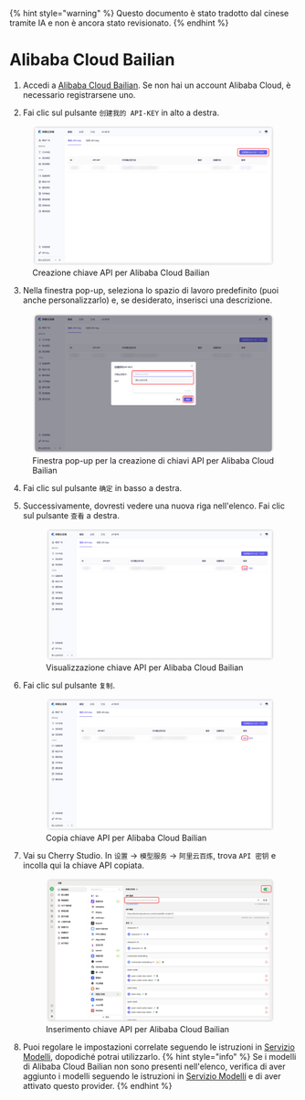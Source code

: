 
{% hint style="warning" %}
Questo documento è stato tradotto dal cinese tramite IA e non è ancora stato revisionato.
{% endhint %}

# Alibaba Cloud Bailian

1. Accedi a [Alibaba Cloud Bailian](https://bailian.console.aliyun.com/?tab=model#/api-key). Se non hai un account Alibaba Cloud, è necessario registrarsene uno.

2. Fai clic sul pulsante `创建我的 API-KEY` in alto a destra.  
  <figure><img src="../../.gitbook/assets/阿里云百炼/创建API密钥.png" alt=""><figcaption>Creazione chiave API per Alibaba Cloud Bailian</figcaption></figure>
  
3. Nella finestra pop-up, seleziona lo spazio di lavoro predefinito (puoi anche personalizzarlo) e, se desiderato, inserisci una descrizione.  
  <figure><img src="../../.gitbook/assets/阿里云百炼/创建API密钥弹窗.png" alt=""><figcaption>Finestra pop-up per la creazione di chiavi API per Alibaba Cloud Bailian</figcaption></figure>
  
4. Fai clic sul pulsante `确定` in basso a destra.  

5. Successivamente, dovresti vedere una nuova riga nell'elenco. Fai clic sul pulsante `查看` a destra.  
   <figure><img src="../../.gitbook/assets/阿里云百炼/查看API密钥.png" alt=""><figcaption>Visualizzazione chiave API per Alibaba Cloud Bailian</figcaption></figure>
   
6. Fai clic sul pulsante `复制`.  
    <figure><img src="../../.gitbook/assets/阿里云百炼/复制API密钥.png" alt=""><figcaption>Copia chiave API per Alibaba Cloud Bailian</figcaption></figure>

7. Vai su Cherry Studio. In `设置` → `模型服务` → `阿里云百炼`, trova `API 密钥` e incolla qui la chiave API copiata.  
    <figure><img src="../../.gitbook/assets/阿里云百炼/填入API密钥.png" alt=""><figcaption>Inserimento chiave API per Alibaba Cloud Bailian</figcaption></figure>
    
8. Puoi regolare le impostazioni correlate seguendo le istruzioni in [Servizio Modelli](../../cherrystudio/preview/settings/providers.md), dopodiché potrai utilizzarlo.
{% hint style="info" %}
Se i modelli di Alibaba Cloud Bailian non sono presenti nell'elenco, verifica di aver aggiunto i modelli seguendo le istruzioni in [Servizio Modelli](../../cherrystudio/preview/settings/providers.md) e di aver attivato questo provider.
{% endhint %}